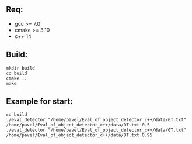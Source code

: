 ## Req:
- gcc >= 7.0
- cmake >= 3.10
- c++ 14

## Build:
```
mkdir build
cd build
cmake ..
make
```

## Example for start:
```
cd build
./eval_detector "/home/pavel/Eval_of_object_detector_c++/data/GT.txt" /home/pavel/Eval_of_object_detector_c++/data/DT.txt 0.5
./eval_detector "/home/pavel/Eval_of_object_detector_c++/data/GT.txt" /home/pavel/Eval_of_object_detector_c++/data/DT.txt 0.95
```